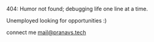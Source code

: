 
404: Humor not found; debugging life one line at a time.

  Unemployed 
  looking for opportunities :)

connect me mail@pranavs.tech
